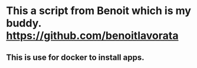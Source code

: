 # This a script from Benoit which is my buddy. https://github.com/benoitlavorata
## This is use for docker to install apps.
